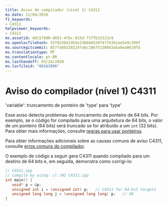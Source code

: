 ```yaml
---
title: Aviso do compilador (nível 1) C4311
ms.date: 11/04/2016
f1_keywords:
- C4311
helpviewer_keywords:
- C4311
ms.assetid: ddc579d0-d051-47bc-915d-71ffb32323c9
ms.openlocfilehash: 52f8338423b5e3366b85207477b3b1ee5e9c399f
ms.sourcegitcommit: 857fa6b530224fa6c18675138043aba9aa0619fb
ms.translationtype: MT
ms.contentlocale: pt-BR
ms.lasthandoff: 03/24/2020
ms.locfileid: "80163096"
---
```

# <a name="compiler-warning-level-1-c4311"></a>Aviso do compilador (nível 1) C4311

'variable': truncamento de ponteiro de 'type' para 'type'

Esse aviso detecta problemas de truncamento de ponteiro de 64 bits. Por exemplo, se o código for compilado para uma arquitetura de 64 bits, o valor de um ponteiro (64 bits) será truncado se for atribuído a um `int` (32 bits). Para obter mais informações, consulte [regras para usar ponteiros](/windows/win32/WinProg64/rules-for-using-pointers).

Para obter informações adicionais sobre as causas comuns de aviso C4311, consulte [erros comuns do compilador](/windows/win32/WinProg64/common-compiler-errors).

O exemplo de código a seguir gera C4311 quando compilado para um destino de 64 bits e, em seguida, demonstra como corrigi-lo:

```cpp
// C4311.cpp
// compile by using: cl /W1 C4311.cpp
int main() {
   void* p = &p;
   unsigned int i = (unsigned int) p;   // C4311 for 64-bit targets
   unsigned long long j = (unsigned long long) p;   // OK
}
```
